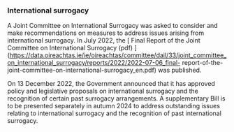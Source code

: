 ###  International surrogacy

A Joint Committee on International Surrogacy was asked to consider and make
recommendations on measures to address issues arising from international
surrogacy. In July 2022, the [ Final Report of the Joint Committee on
International Surrogacy (pdf)
](https://data.oireachtas.ie/ie/oireachtas/committee/dail/33/joint_committee_on_international_surrogacy/reports/2022/2022-07-06_final-
report-of-the-joint-committee-on-international-surrogacy_en.pdf) was
published.

On 13 December 2022, the Government announced that it has approved policy and
legislative proposals on international surrogacy and the recognition of
certain past surrogacy arrangements. A supplementary Bill is to be presented
separately in autumn 2024 to address outstanding issues relating to
international surrogacy and the recognition of past international surrogacy.
